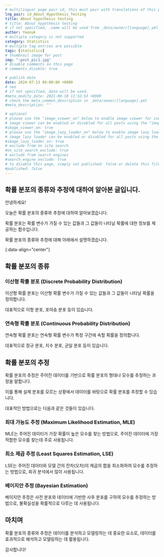```yaml
---
# multilingual page pair id, this must pair with translations of this page. (This name must be unique)
lng_pair: id_About_Hypothesis_Testing
title: About hypothesis testing
# title: About hypothesis testing
# if not specified, .name will be used from _data/owner/[language].yml
author: Yeonuk
# multiple category is not supported
category: Statistics
# multiple tag entries are possible
tags: [statistics]
# thumbnail image for post
img: ":post_pic1.jpg"
# disable comments on this page
# comments_disable: true

# publish date
date: 2024-07-13 09:00:00 +0900
# seo
# if not specified, date will be used.
#meta_modify_date: 2021-08-10 11:32:53 +0900
# check the meta_common_description in _data/owner/[language].yml
#meta_description: ""

# optional
# please use the "image_viewer_on" below to enable image viewer for individual pages or posts (_posts/ or [language]/_posts folders).
# image viewer can be enabled or disabled for all posts using the "image_viewer_posts: true" setting in _data/conf/main.yml.
#image_viewer_on: true
# please use the "image_lazy_loader_on" below to enable image lazy loader for individual pages or posts (_posts/ or [language]/_posts folders).
# image lazy loader can be enabled or disabled for all posts using the "image_lazy_loader_posts: true" setting in _data/conf/main.yml.
#image_lazy_loader_on: true
# exclude from on site search
#on_site_search_exclude: true
# exclude from search engines
#search_engine_exclude: true
# to disable this page, simply set published: false or delete this file
#published: false
---
```


<!-- outline-start -->

## 확률 분포의 종류와 추정에 대하여 알아본 글입니다.

안녕하세요!

오늘은 확률 분포의 종류와 추정에 대하여 알아보겠습니다.

확률 분포는 확률 변수가 가질 수 있는 값들과 그 값들이 나타날 확률에 대한 정보를 제공하는 함수입니다.

확률 분포의 종류와 추정에 대해 아래에서 설명하겠습니다.

{:data-align="center"}

<!-- outline-end -->

## 확률 분포의 종류

### 이산형 확률 분포 (Discrete Probability Distribution)

이산형 확률 분포는 이산형 확률 변수가 가질 수 있는 값들과 그 값들이 나타날 확률을 정의합니다.

대표적으로 이항 분포, 포아송 분포 등이 있습니다.

### 연속형 확률 분포 (Continuous Probability Distribution)

연속형 확률 분포는 연속형 확률 변수가 특정 구간에 속할 확률을 정의합니다.

대표적으로 정규 분포, 지수 분포, 균일 분포 등이 있습니다.

## 확률 분포의 추정

확률 분포의 추정은 주어진 데이터를 기반으로 확률 분포의 형태나 모수를 추정하는 과정을 말합니다.

이를 통해 실제 분포를 모르는 상황에서 데이터를 바탕으로 확률 분포를 추정할 수 있습니다.

대표적인 방법으로는 다음과 같은 것들이 있습니다.

### 최대 가능도 추정 (Maximum Likelihood Estimation, MLE)

MLE는 주어진 데이터가 가장 확률이 높은 모수를 찾는 방법으로, 주어진 데이터에 가장 적합한 모수를 찾는데 주로 사용됩니다.

### 최소 제곱 추정 (Least Squares Estimation, LSE)

LSE는 주어진 데이터와 모델 간의 잔차(오차)의 제곱의 합을 최소화하여 모수를 추정하는 방법으로, 회귀 분석에서 많이 사용됩니다.

### 베이지안 추정 (Bayesian Estimation)

베이지안 추정은 사전 분포와 데이터에 기반한 사후 분포를 구하여 모수를 추정하는 방법으로, 불확실성을 확률적으로 다루는 데 사용됩니다.

## 마치며

확률 분포의 종류와 추정은 데이터를 분석하고 모델링하는 데 중요한 요소로, 데이터를 효과적으로 해석하고 모델링하는 데 활용됩니다.

감사합니다!
